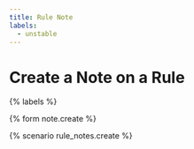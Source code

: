 ```yaml
---
title: Rule Note
labels:
  - unstable
---
```


# Create a Note on a Rule

{% labels %}

{% form note.create %}

{% scenario rule_notes.create %}
